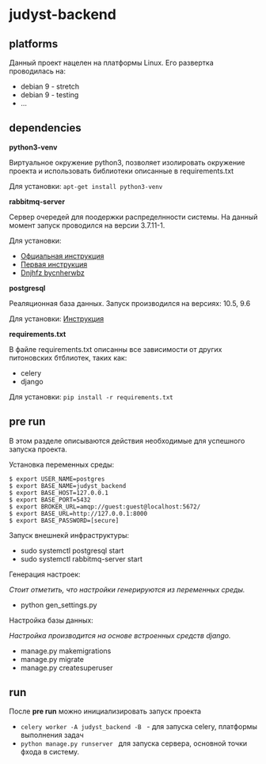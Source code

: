 # judyst-backend

## platforms
Данный проект нацелен на платформы Linux. 
Его развертка проводилась на:
- debian 9 - stretch
- debian 9 - testing
- ...

## dependencies
**python3-venv**

Виртуальное окружение python3, позволяет изолировать окружение проекта и использовать библиотеки описанные в requirements.txt 

Для установки: `apt-get install python3-venv`

**rabbitmq-server**

Сервер очередей для поодержки распределнности системы. На данный момент запуск проводился на версии  3.7.11-1.

Для установки: 
- [Офциальная инструкция](https://www.rabbitmq.com/install-debian.html)
- [Первая инструкция](https://www.saqot.com/working/rabbitmq-queue-bundle/setup-rabbitmq-ubuntu.html)
- [Dnjhfz bycnherwbz](https://tecadmin.net/install-rabbitmq-server-debian/)

**postgresql**

Реаляционная база данных. Запуск производился на версиях: 10.5, 9.6

Для установки: [Инструкция](https://linuxize.com/post/how-to-install-postgresql-on-debian-9/)


**requirements.txt**

В файле requirements.txt описанны все зависимости от других питоновских бтблиотек, таких как:
- celery
- django

Для установки: `pip install -r requirements.txt`

## pre run
В этом разделе описываются действия необходимые для успешного запуска проекта.

Установка переменных среды:

    $ export USER_NAME=postgres
    $ export BASE_NAME=judyst_backend
    $ export BASE_HOST=127.0.0.1
    $ export BASE_PORT=5432
    $ export BROKER_URL=amqp://guest:guest@localhost:5672/
    $ export BASE_URL=http://127.0.0.1:8000
    $ export BASE_PASSWORD=[secure]

Запуск внешнекй инфраструктуры:
- sudo systemctl postgresql start
- sudo systemctl rabbitmq-server start

Генерация настроек:

_Стоит отметить, что настройки генерируются из переменных среды._
- python gen_settings.py

Настройка базы данных:

_Настройка производится на основе встроенных средств django._
- manage.py makemigrations
- manage.py migrate
- manage.py createsuperuser

## run
После **pre run** можно инициализировать запуск проекта
- `celery worker -A judyst_backend -B ` - для запуска celery, платформы выполнения задач
- `python manage.py runserver ` для запуска сервера, основной точки фхода в систему.
